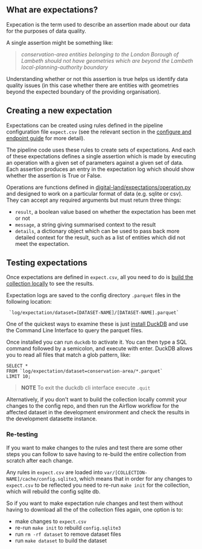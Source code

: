 
## What are expectations?
Expecation is the term used to describe an assertion made about our data for the purposes of data quality.

A single assertion might be something like: 

> *conservation-area entities belonging to the London Borough of Lambeth should not have geometries which are beyond the Lambeth local-planning-authority boundary*

Understanding whether or not this assertion is true helps us identify data quality issues (in this case whether there are entities with geometries beyond the expected boundary of the providing organisation).

## Creating a new expectation
Expectations can be created using rules defined in the pipeline configuration file `expect.csv` (see the relevant section in the [configure and endpoint guide](../Adding/Configure-an-endpoint.md) for more detail).

The pipeline code uses these rules to create sets of expectations. And each of these expectations defines a single assertion which is made by executing an operation with a given set of parameters against a given set of data. Each assertion produces an entry in the expectation log which should show whether the assertion is True or False.

Operations are functions defined in [digital-land/expectations/operation.py](https://github.com/digital-land/digital-land-python/blob/main/digital_land/expectations/operation.py) and designed to work on a particular format of data (e.g. sqlite or csv). They can accept any required arguments but must return three things:

- `result`, a boolean value based on whether the expectation has been met or not
- `message`, a string giving summarised context to the result
-  `details`, a dictionary object which can be used to pass back more detailed context for the result, such as a list of entities which did not meet the expectation.

## Testing expectations

Once expectations are defined in `expect.csv`, all you need to do is [build the collection locally](Building-a-collection-locally.md) to see the results.

Expectation logs are saved to the config directory `.parquet` files in the following location:

     `log/expectation/dataset=[DATASET-NAME]/[DATASET-NAME].parquet`

One of the quickest ways to examine these is just [install DuckDB](https://duckdb.org/docs/installation/) and use the Command Line Interface to query the parquet files.

Once installed you can run `duckdb` to activate it. You can then type a SQL command followed by a semicolon, and execute with enter. DuckDB allows you to read all files that match a glob pattern, like:

``` 
SELECT *
FROM `log/expectation/dataset=conservation-area/*.parquet`
LIMIT 10;
```

> **NOTE**
> To exit the duckdb cli interface execute `.quit`
  
Alternatively, if you don't want to build the collection locally commit your changes to the config repo, and then run the Airflow workflow for the affected dataset in the development environment and check the results in the development datasette instance.

### Re-testing
If you want to make changes to the rules and test there are some other steps you can follow to save having to re-build the entire collection from scratch after each change.

Any rules in `expect.csv` are loaded into `var/[COLLECTION-NAME]/cache/config.sqlite3`, which means that in order for any changes to `expect.csv` to be reflected you need to re-run `make init` for the collection, which will rebuild the config sqlite db.

So if you want to make expectation rule changes and test them without having to download all the of the collection files again, one option is to:

- make changes to `expect.csv`
- re-run `make init` to rebuild `config.sqlite3`
- run `rm -rf dataset` to remove dataset files
- run `make dataset` to build the dataset

